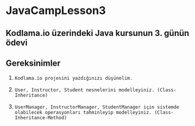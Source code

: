 # JavaCampLesson3
## Kodlama.io üzerindeki Java kursunun 3. günün ödevi

## Gereksinimler
1.     Kodlama.io projesini yazdığınızı düşünelim.
2.     User, Instructor, Student nesnelerini modelleyiniz. (Class-Inheritance)
3.     UserManager, InstructorManager, StudentManager için sistemde olabilecek operasyonları tahminleyip modelleyiniz. (Class-Inheritance-Method)
